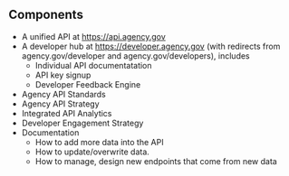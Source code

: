 
## Components 
* A unified API at https://api.agency.gov 
* A developer hub at https://developer.agency.gov (with redirects from agency.gov/developer and agency.gov/developers), includes
  * Individual API documentatation 
  * API key signup
  * Developer Feedback Engine
* Agency API Standards
* Agency API Strategy
* Integrated API Analytics 
* Developer Engagement Strategy
* Documentation
  * How to add more data into the API
  * How to update/overwrite data.  
  * How to manage, design new endpoints that come from new data
 
